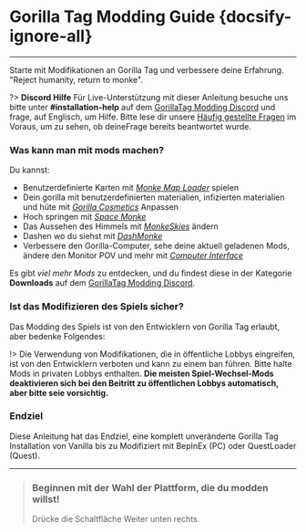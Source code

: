 # Gorilla Tag Modding Guide {docsify-ignore-all}
---
Starte mit Modifikationen an Gorilla Tag und verbessere deine Erfahrung.  
"Reject humanity, return to monke".

<div class="horizontal bordered" data-ea-publisher="gorillatagmodding-burrito-software" data-ea-type="image" data-ea-manual="true" id="introduction"></div>

?> **Discord Hilfe** Für Live-Unterstützung mit dieser Anleitung besuche uns bitte unter **#installation-help** auf dem [GorillaTag Modding Discord](https://discord.gg/b2MhDBAzTv) und frage, auf Englisch, um Hilfe. Bitte lese dir unsere [Häufig gestellte Fragen](faq) im Voraus, um zu sehen, ob deineFrage bereits beantwortet wurde.

### Was kann man mit mods machen?

Du kannst:
- Benutzerdefinierte Karten mit [*Monke Map Loader*](https://monkemaphub.com/) spielen
- Dein gorilla mit benutzerdefinierten materialien, infizierten materialien und hüte mit [*Gorilla Cosmetics*](https://github.com/legoandmars/GorillaCosmetics) Anpassen
- Hoch springen mit [*Space Monke*](https://github.com/legoandmars/SpaceMonke)
- Das Aussehen des Himmels mit [*MonkeSkies*](https://github.com/Raemien/MonkeSkies) ändern
- Dashen wo du siehst mit [*DashMonke*](https://github.com/TrueTamashii/DashMonke)
- Verbessere den Gorilla-Computer, sehe deine aktuell geladenen Mods, ändere den Monitor POV und mehr mit [*Computer Interface*](https://github.com/ToniMacaroni/ComputerInterface)

Es gibt *viel mehr Mods* zu entdecken, und du findest diese in der Kategorie **Downloads** auf dem [GorillaTag Modding Discord](https://discord.gg/b2MhDBAzTv).

### Ist das Modifizieren des Spiels sicher?

Das Modding des Spiels ist von den Entwicklern von Gorilla Tag erlaubt, aber bedenke Folgendes:

!> Die Verwendung von Modifikationen, die in öffentliche Lobbys eingreifen, ist von den Entwicklern verboten und kann zu einem ban führen. Bitte halte Mods in privaten Lobbys enthalten. **Die meisten Spiel-Wechsel-Mods deaktivieren sich bei den Beitritt zu öffentlichen Lobbys automatisch, aber bitte seie vorsichtig.**

### Endziel

Diese Anleitung hat das Endziel, eine komplett unveränderte Gorilla Tag Installation von Vanilla bis zu Modifiziert mit BepInEx (PC) oder QuestLoader (Quest).

---
>
> ### Beginnen mit der Wahl der Plattform, die du modden willst!
> 
> Drücke die Schaltfläche Weiter unten rechts.
